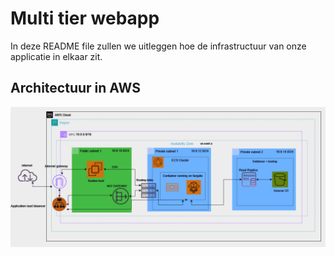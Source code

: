 # Multi tier webapp 

In deze README file zullen we uitleggen hoe de infrastructuur van onze applicatie in elkaar zit.  

## Architectuur in AWS



![Architecture](img/Architectuur.png)

